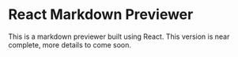 # React Markdown Previewer

This is a markdown previewer built using React. This version is near complete, more details to come soon.
